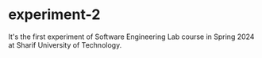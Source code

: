 # experiment-2
It's the first experiment of Software Engineering Lab course in Spring 2024 at Sharif University of Technology.
